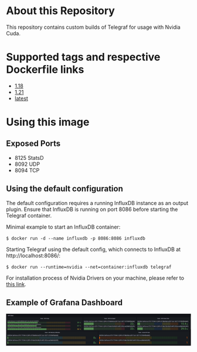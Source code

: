 # About this Repository
This repository contains custom builds of Telegraf for usage with Nvidia Cuda.

# Supported tags and respective Dockerfile links
- [1.18](https://github.com/darki73/cudagraf/blob/main/cudagraf/1.18/Dockerfile)
- [1.21](https://github.com/darki73/cudagraf/blob/main/cudagraf/1.21/Dockerfile)
- [latest](https://github.com/darki73/cudagraf/blob/main/cudagraf/1.21/Dockerfile)

# Using this image
## Exposed Ports
- 8125 StatsD
- 8092 UDP
- 8094 TCP

## Using the default configuration
The default configuration requires a running InfluxDB instance as an output plugin. Ensure that InfluxDB is running on port 8086 before starting the Telegraf container.

Minimal example to start an InfluxDB container:
```shell
$ docker run -d --name influxdb -p 8086:8086 influxdb
```

Starting Telegraf using the default config, which connects to InfluxDB at http://localhost:8086/:
```shell
$ docker run --runtime=nvidia --net=container:influxdb telegraf
```

For installation process of Nvidia Drivers on your machine, please refer to [this link](https://docs.nvidia.com/datacenter/cloud-native/container-toolkit/install-guide.html).

## Example of Grafana Dashboard
![Grafana Dashboard Example](https://github.com/darki73/cudagraf/blob/main/images/grafana.png?raw=true)